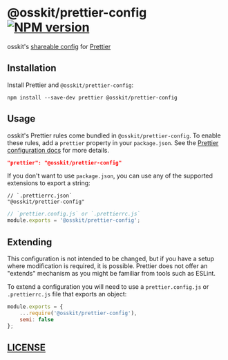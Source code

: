 # @osskit/prettier-config [![NPM version](https://img.shields.io/npm/v/@osskit/prettier-config.svg)](https://www.npmjs.com/package/@osskit/prettier-config)

osskit's [shareable config](https://prettier.io/docs/en/configuration.html#sharing-configurations) for [Prettier](https://prettier.io/)

## Installation

Install Prettier and `@osskit/prettier-config`:

```
npm install --save-dev prettier @osskit/prettier-config
```

## Usage
osskit's Prettier rules come bundled in `@osskit/prettier-config`. To enable these rules, add a `prettier` property in your `package.json`. See the [Prettier configuration docs](https://prettier.io/docs/en/configuration.html) for more details.

```json
"prettier": "@osskit/prettier-config"
```

If you don't want to use `package.json`, you can use any of the supported extensions to export a string:

```jsonc
// `.prettierrc.json`
"@osskit/prettier-config"
```

```javascript
// `prettier.config.js` or `.prettierrc.js`
module.exports = '@osskit/prettier-config';
```

## Extending

This configuration is not intended to be changed, but if you have a setup where modification is required, it is possible. Prettier does not offer an "extends" mechanism as you might be familiar from tools such as ESLint.

To extend a configuration you will need to use a `prettier.config.js` or `.prettierrc.js` file that exports an object:

```javascript
module.exports = {
    ...require('@osskit/prettier-config'),
    semi: false
};
```

## [LICENSE](LICENSE)
